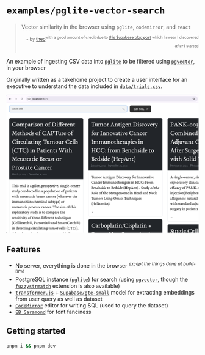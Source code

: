 # `examples/pglite-vector-search`
> Vector similarity in the browser using `pglite`, `codemirror`, and `react`
> 
> <p align="right"><sup>- by <a href="https://theo.lol">theo</a><sup>with a good amount of credit due to <a href="https://supabase.com/blog/in-browser-semantic-search-pglite">this Supabase blog post</a> which I swear I discovered <i>after</i> I started</sup></sup></p>

An example of ingesting CSV data into [`pglite`](https://pglite.dev/) to be filtered using [`pgvector`](https://github.com/pgvector/pgvector), in your browser

Originally written as a takehome project to create a user interface for an executive to understand the data included in [`data/trials.csv`](data/trials.csv). 

<img src='data/screenshot.png' width='600' alt='Screenshot of the app'>

## Features
* No server, everything is done in the browser <sup>*except the things done at build-time*</sup>
* PostgreSQL instance ([`pglite`](https://pglite.dev/)) for search (using [`pgvector`](https://github.com/pgvector/pgvector), though the [`fuzzystrmatch`](https://www.postgresql.org/docs/current/fuzzystrmatch.html) extension is also available)
* [`transformer.js`](https://huggingface.co/docs/transformers.js/en/index) + [`Supabase/gte-small`](https://huggingface.co/Supabase/gte-small) model for extracting embeddings from user query as well as dataset
* [`CodeMirror`](https://codemirror.net/) editor for writing SQL (used to query the dataset)
* [`EB Garamond`](http://www.georgduffner.at/ebgaramond/) for font fanciness

## Getting started

```sh
pnpm i && pnpm dev
```
